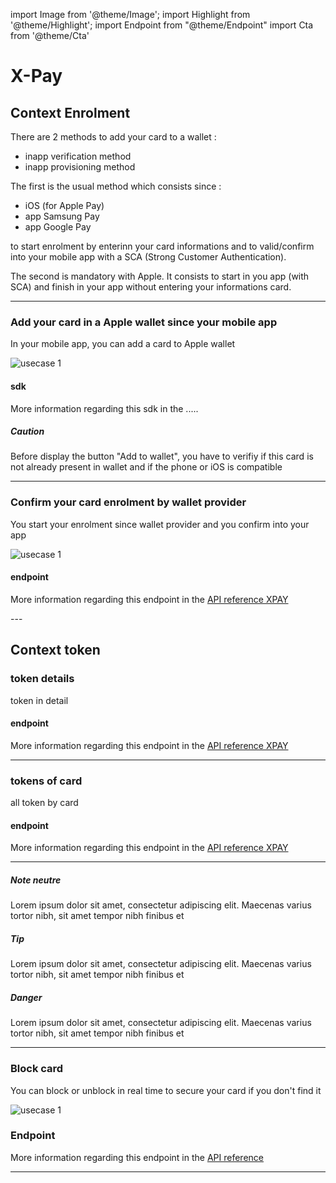 import Image from '@theme/Image';
import Highlight from '@theme/Highlight';
import Endpoint from "@theme/Endpoint"
import Cta from '@theme/Cta'

# X-Pay 

## Context Enrolment

There are 2 methods to add your card to a wallet : 

- inapp verification method
- inapp provisioning method

The first is the usual method which consists since  : 
- iOS (for Apple Pay)
- app Samsung Pay
- app Google Pay

to start enrolment by enterinn your card informations and to valid/confirm into your mobile app with a SCA (Strong Customer Authentication).

The second is mandatory with Apple. It consists to start in you app (with SCA) and finish in your app without entering your informations card.

---

### Add your card in a Apple wallet since your mobile app

 In your mobile app, you can add a card to Apple wallet

<Image src="docs/Card_addWallet.png" alt="usecase 1"/>

#### sdk

More information regarding this sdk in the .....

<Highlight type="caution">

##### Caution

Before display the button "Add to wallet", you have to verifiy if this card is not already present in wallet and if the phone or iOS is compatible

</Highlight>

---

### Confirm your card enrolment by wallet provider

You start your enrolment since wallet provider and you confirm into your app

<Image src="docs/Card_verifWallet.png" alt="usecase 1"/>

#### endpoint

More information regarding this endpoint in the [API reference XPAY](/api/Xpay)

<Endpoint apiUrl="/v2.0/Xpay" path="/api/v2.0/token/{tokenvalue}" method="get"/>
---

## Context token

### token details

<Highlight type="tip">
 
 token in detail
 
</Highlight>

#### endpoint

More information regarding this endpoint in the [API reference XPAY](/api/Xpay)

<Endpoint apiUrl="/v2.0/Xpay" path="/api/v2.0/token/{tokenvalue}" method="get"/>

---

### tokens of card

<Highlight type="tip">
 
 all token by card
 
</Highlight>

#### endpoint

More information regarding this endpoint in the [API reference XPAY](/api/Xpay)

<Endpoint apiUrl="/v2.0/Xpay" path="/api/v2.0/token/card/{cardExternalRef}" method="get"/>

---

<Highlight>

##### Note neutre

Lorem ipsum dolor sit amet, consectetur adipiscing elit. Maecenas varius tortor nibh, sit amet tempor nibh finibus et

</Highlight>

<Highlight type="tip">

##### Tip

Lorem ipsum dolor sit amet, consectetur adipiscing elit. Maecenas varius tortor nibh, sit amet tempor nibh finibus et

</Highlight>

<Highlight type="danger">

##### Danger

Lorem ipsum dolor sit amet, consectetur adipiscing elit. Maecenas varius tortor nibh, sit amet tempor nibh finibus et

</Highlight>

---

### Block card
 
<Highlight type="tip">
 
 You can block or unblock in real time to secure your card if you don't find it
 
</Highlight>

<Image src="docs/Card_Self_Verrou.png" alt="usecase 1"/>

### Endpoint

More information regarding this endpoint in the [API reference](/api/CardFactory)

<Endpoint apiUrl="/v1.0/migrationProxy" path="/api​/v2.0​/card/{cardExternalRef}" method="put"/>

--- 

<Cta
  context="doc"
  ui="button"
  link="/api/Xpay"
  label="Try it out"
/>
